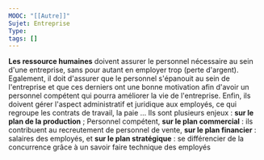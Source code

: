 ```yaml
---
MOOC: "[[Autre]]"
Sujet: Entreprise
Type: 
tags: []
---
```

**Les ressource humaines** doivent assurer le personnel nécessaire au sein d'une entreprise, sans pour autant en employer trop (perte d'argent). Egalement, il doit d'assurer que le personnel s'épanouit au sein de l'entreprise et que ces derniers ont une bonne motivation afin d'avoir un personnel compétent qui pourra améliorer la vie de l'entreprise. Enfin, ils doivent gérer l'aspect administratif et juridique aux employés, ce qui regroupe les contrats de travail, la paie ...
Ils sont plusieurs enjeux : **sur le plan de la production** ; Personnel compétent, **sur le plan commercial** : ils contribuent au recreutement de personnel de vente, **sur le plan financier** : salaires des employés, et **sur le plan stratégique** : se différencier de la concurrence grâce à un savoir faire technique des employés